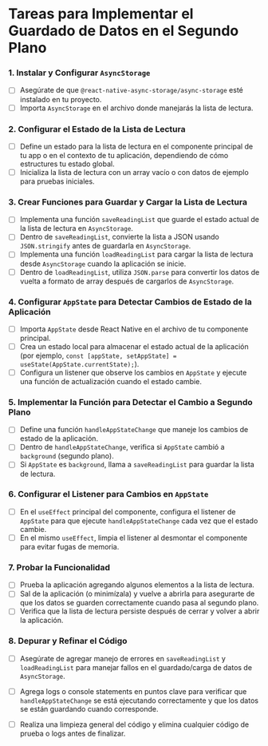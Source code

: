 # Tareas para Implementar el Guardado de Datos en el Segundo Plano

### 1. Instalar y Configurar `AsyncStorage`
- [ ] Asegúrate de que `@react-native-async-storage/async-storage` esté instalado en tu proyecto.
- [ ] Importa `AsyncStorage` en el archivo donde manejarás la lista de lectura.

### 2. Configurar el Estado de la Lista de Lectura
- [ ] Define un estado para la lista de lectura en el componente principal de tu app o en el contexto de tu aplicación, dependiendo de cómo estructures tu estado global.
- [ ] Inicializa la lista de lectura con un array vacío o con datos de ejemplo para pruebas iniciales.

### 3. Crear Funciones para Guardar y Cargar la Lista de Lectura
- [ ] Implementa una función `saveReadingList` que guarde el estado actual de la lista de lectura en `AsyncStorage`.
- [ ] Dentro de `saveReadingList`, convierte la lista a JSON usando `JSON.stringify` antes de guardarla en `AsyncStorage`.
- [ ] Implementa una función `loadReadingList` para cargar la lista de lectura desde `AsyncStorage` cuando la aplicación se inicie.
- [ ] Dentro de `loadReadingList`, utiliza `JSON.parse` para convertir los datos de vuelta a formato de array después de cargarlos de `AsyncStorage`.

### 4. Configurar `AppState` para Detectar Cambios de Estado de la Aplicación
- [ ] Importa `AppState` desde React Native en el archivo de tu componente principal.
- [ ] Crea un estado local para almacenar el estado actual de la aplicación (por ejemplo, `const [appState, setAppState] = useState(AppState.currentState);`).
- [ ] Configura un listener que observe los cambios en `AppState` y ejecute una función de actualización cuando el estado cambie.

### 5. Implementar la Función para Detectar el Cambio a Segundo Plano
- [ ] Define una función `handleAppStateChange` que maneje los cambios de estado de la aplicación.
- [ ] Dentro de `handleAppStateChange`, verifica si `AppState` cambió a `background` (segundo plano).
- [ ] Si `AppState` es `background`, llama a `saveReadingList` para guardar la lista de lectura.

### 6. Configurar el Listener para Cambios en `AppState`
- [ ] En el `useEffect` principal del componente, configura el listener de `AppState` para que ejecute `handleAppStateChange` cada vez que el estado cambie.
- [ ] En el mismo `useEffect`, limpia el listener al desmontar el componente para evitar fugas de memoria.

### 7. Probar la Funcionalidad
- [ ] Prueba la aplicación agregando algunos elementos a la lista de lectura.
- [ ] Sal de la aplicación (o minimízala) y vuelve a abrirla para asegurarte de que los datos se guarden correctamente cuando pasa al segundo plano.
- [ ] Verifica que la lista de lectura persiste después de cerrar y volver a abrir la aplicación.

### 8. Depurar y Refinar el Código
- [ ] Asegúrate de agregar manejo de errores en `saveReadingList` y `loadReadingList` para manejar fallos en el guardado/carga de datos de `AsyncStorage`.
- [ ] Agrega logs o console statements en puntos clave para verificar que `handleAppStateChange` se está ejecutando correctamente y que los datos se están guardando cuando corresponde.
- [ ] Realiza una limpieza general del código y elimina cualquier código de prueba o logs antes de finalizar.

